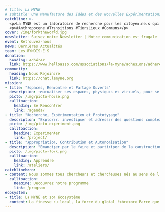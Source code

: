 ```yaml
---
# title: La MYNE
# subtitle: Une Manufacture des Idées et des Nouvelles Expérimentations
catchline: >-
  <p>La MYNE est un laboratoire de recherche pour les citoyen.ne.s qui expérimentent le futur. Nous agissons en Tier(s)-Lieu(x) par les Communs.</p><br>
  <p>#Anthropocene #Transitions #TiersLieux #Communs</p>
cover: /img/forktheworld.jpg
newsletter: Suivez notre Newsletter | Notre communication est frugale
event: Retrouvez-nous
news: Dernières Actualités
team: Les MYNOIS·E·S
donation:
  heading: Adhérer
  link: https://www.helloasso.com/associations/la-myne/adhesions/adherer-a-la-myne-en-2018
community:
  heading: Nous Rejoindre
  link: https://chat.lamyne.org
mission:
- title: "Espaces, Rencontre et Partage Ouverts"
  description: "Mutualiser ses espaces, physiques et virtuels, pour se rencontrer, échanger, partager, travailler et expérimenter."
  picto: /img/picto-house.png
  calltoaction:
    heading: Se Rencontrer
    link: /agenda/
- title: "Recherche, Expérimentation et Prototypage"
  description: "Explorer, investiguer et adresser des questions complexe de société en transition(s) par la recherche-action."
  picto: /img/picto-experiment.png
  calltoaction:
    heading: Experimenter
    link: /project/
- title: "Appropriation, Contribution et Autonomisation"
  description: "Emanciper par le faire et participer de la construction d'un patrimoine (informationnel) commun facilitant l'autonomisation."
  picto: /img/picto-fork.png
  calltoaction:
    heading: Apprendre
    link: /ateliers/
catchlinehero:
- content: Nous sommes tous chercheurs et chercheuses nés au sens de l‘expérimentateur qui teste et valide ou invalide ses hypothèses au travers de l’expérience, ou de l’inventeur qui va à la découverte des possibles - L'Aventure Ordinaire, Rapport d'Activité 2015 La Paillasse Saône.
  calltoaction:
    heading: Découvrez notre programme
    link: /program
ecosystem:
- title: La MYNE et son écosystème
  content: La finesse du local, la force du global !<br><br> Parce que la communauté de la MYNE repose sur des modes de partenariat, de collaboration et d’intelligence collective s'incarnant dans des démarches de réciprocité, elle s’inscrit dans un écosystème fortement interconnecté globalement et soudé localement.
---
```

